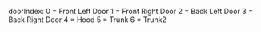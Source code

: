 doorIndex:
0 = Front Left Door
1 = Front Right Door
2 = Back Left Door
3 = Back Right Door
4 = Hood
5 = Trunk
6 = Trunk2